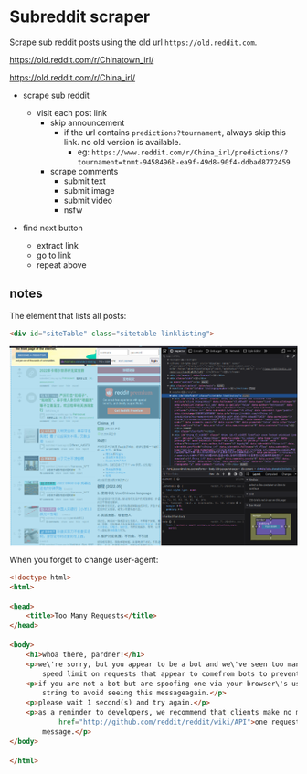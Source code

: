 # Subreddit scraper

Scrape sub reddit posts using the old url `https://old.reddit.com`.

https://old.reddit.com/r/Chinatown_irl/

https://old.reddit.com/r/China_irl/



- scrape sub reddit
    - visit each post link
        - skip announcement
            - if the url contains `predictions?tournament`, always skip this link. no old version is available.
                - eg: `https://www.reddit.com/r/China_irl/predictions/?tournament=tnmt-9458496b-ea9f-49d8-90f4-ddbad8772459`
        - scrape comments
            - submit text
            - submit image
            - submit video
            - nsfw

- find next button
    - extract link
    - go to link
    - repeat above


## notes

The element that lists all posts:

```html
<div id="siteTable" class="sitetable linklisting">
```

![screenshot of element that has all the links](Screenshot-link-list.png)

When you forget to change user-agent:

```html
<!doctype html>
<html>

<head>
    <title>Too Many Requests</title>
</head>

<body>
    <h1>whoa there, pardner!</h1>
    <p>we\'re sorry, but you appear to be a bot and we\'ve seen too many requestsfrom you lately. we enforce a hard
        speed limit on requests that appear to comefrom bots to prevent abuse.</p>
    <p>if you are not a bot but are spoofing one via your browser\'s user agentstring: please change your user agent
        string to avoid seeing this messageagain.</p>
    <p>please wait 1 second(s) and try again.</p>
    <p>as a reminder to developers, we recommend that clients make no more than <a
            href="http://github.com/reddit/reddit/wiki/API">one request every two seconds</a> to avoid seeing this
        message.</p>
</body>

</html>
```